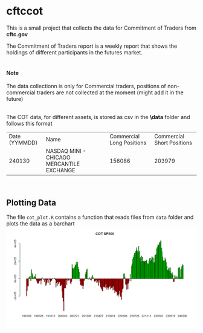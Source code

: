 # cftccot
This is a small project that collects the data for Commitment of Traders from <b>cftc.gov</b>
<br />

The Commitment of Traders report is a weekly report that shows the holdings of different participants in the futures market.
<br />
<br />

#### Note
The data collectionn is only for Commercial traders, positions of non-commercial traders are not collected at the moment (might add it in the future)
<br />
<br />

The COT data, for different assets, is stored as csv in the <b>\data</b> folder and follows this format
<table>
<tr>
<td>
  Date (YYMMDD)
</td>
  <td>
  Name
</td>
    <td>
  Commercial Long Positions
</td>
      <td>
  Commercial Short Positions
</td>
</tr>
<tr>
<td>
  240130
</td>
  <td>
  NASDAQ MINI - CHICAGO MERCANTILE EXCHANGE
</td>
    <td>
 156086
</td>
      <td>
  203979
</td>
</tr>
  
</table>
<br/>

## Plotting Data
The file `cot_plot.R` contains a function that reads files from `data` folder and plots the data as a barchart
<img src="https://github.com/bardurt/cftccot/blob/main/sp500_cot_plot.png" width="1024"/>
